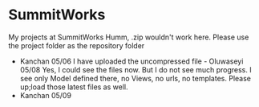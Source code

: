 # SummitWorks
My projects at SummitWorks
Humm, .zip wouldn't work here. Please use the project folder as the repository folder 
- Kanchan 05/06
I have uploaded the uncompressed file - Oluwaseyi 05/08 
Yes, I could see the files now. But I do not see much progress. I see only Model defined there, no Views, no urls, no templates. Please up;load those latest files as well.
- Kanchan 05/09

